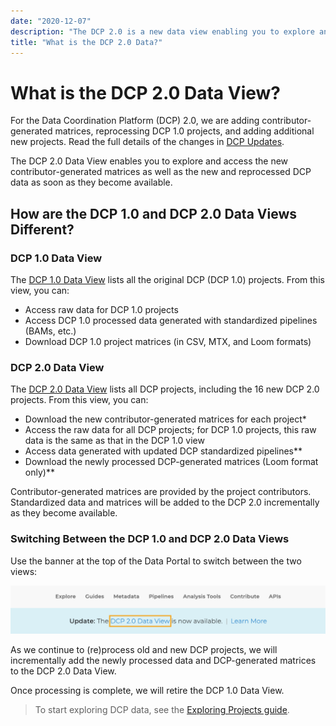 ```yaml
---
date: "2020-12-07"
description: "The DCP 2.0 is a new data view enabling you to explore and access the new and reprocessed DCP data as soon as they become available."
title: "What is the DCP 2.0 Data?"
---
```


# What is the DCP 2.0 Data View?

For the Data Coordination Platform (DCP) 2.0, we are adding contributor-generated matrices, reprocessing DCP 1.0 projects, and adding additional new projects. Read the full details of the changes in [DCP Updates](/dcp-updates).

The DCP 2.0 Data View enables you to explore and access the new contributor-generated matrices as well as the new and reprocessed DCP data as soon as they become available.

## How are the DCP 1.0 and DCP 2.0 Data Views Different?

### DCP 1.0 Data View

The [DCP 1.0 Data View](https://data.humancellatlas.org/explore/projects?catalog=dcp1) lists all the original DCP (DCP 1.0) projects.
From this view, you can:

- Access raw data for DCP 1.0 projects
- Access DCP 1.0 processed data generated with standardized pipelines (BAMs, etc.)
- Download DCP 1.0 project matrices (in CSV, MTX, and Loom formats)

### DCP 2.0 Data View

The [DCP 2.0 Data View](https://data.humancellatlas.org/explore/projects) lists all DCP projects, including the 16 new DCP 2.0 projects.
From this view, you can:

- Download the new contributor-generated matrices for each project*
- Access the raw data for all DCP projects; for DCP 1.0 projects, this raw data is the same as that in the DCP 1.0 view
- Access data generated with updated DCP standardized pipelines**
- Download the newly processed DCP-generated matrices (Loom format only)**

Contributor-generated matrices are provided by the project contributors.
Standardized data and matrices will be added to the DCP 2.0 incrementally as they become available.

### Switching Between the DCP 1.0 and DCP 2.0 Data Views

Use the banner at the top of the Data Portal to switch between the two views:

![Data Preview](./_images/dcp2view.png "DCP 2.0")

As we continue to (re)process old and new DCP projects, we will incrementally add the newly processed data and DCP-generated matrices to the DCP 2.0 Data View.

Once processing is complete, we will retire the DCP 1.0 Data View.

> To start exploring DCP data, see the [Exploring Projects guide](/guides).
